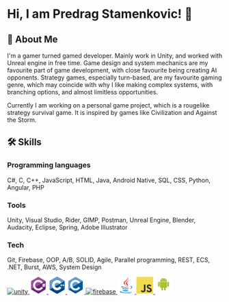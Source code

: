 
# Hi, I am Predrag Stamenkovic! 👋

## 🚀 About Me
I'm a gamer turned gamed developer. Mainly work in Unity, and worked with Unreal engine in free time. Game design and system mechanics are my favourite part of game development, with close favourite being creating AI opponents. Strategy games, especially turn-based, are my favourite gaming genre, which may coincide with why I like making complex systems, with branching options, and almost limitless opportunities.

Currently I am working on a personal game project, which is a rougelike strategy survival game. It is inspired by games like Civilization and Against the Storm.


## 🛠 Skills
### Programming languages
C#, C, C++, JavaScript, HTML, Java, Android Native, SQL, CSS, Python, Angular, PHP

### Tools
Unity, Visual Studio, Rider, GIMP, Postman, Unreal Engine, Blender, Audacity, Eclipse, Spring, Adobe Illustrator

### Tech
Git, Firebase, OOP, A/B, SOLID, Agile, Parallel programming, REST, ECS, .NET, Burst, 
AWS, System Design

<p align="left">  <a href="https://unity.com/" target="_blank" rel="noreferrer"> <img src="https://www.vectorlogo.zone/logos/unity3d/unity3d-icon.svg" alt="unity" width="40" height="40"/> </a> <a href="https://www.w3schools.com/cs/" target="_blank" rel="noreferrer"> <img src="https://raw.githubusercontent.com/devicons/devicon/master/icons/csharp/csharp-original.svg" alt="csharp" width="40" height="40"/> </a> <a href="https://www.w3schools.com/cpp/" target="_blank" rel="noreferrer"> <img src="https://raw.githubusercontent.com/devicons/devicon/master/icons/cplusplus/cplusplus-original.svg" alt="cplusplus" width="40" height="40"/> </a>  <a href="https://www.cprogramming.com/" target="_blank" rel="noreferrer"> <img src="https://raw.githubusercontent.com/devicons/devicon/master/icons/c/c-original.svg" alt="c" width="40" height="40"/> </a><a href="https://firebase.google.com/" target="_blank" rel="noreferrer"> <img src="https://www.vectorlogo.zone/logos/firebase/firebase-icon.svg" alt="firebase" width="40" height="40"/> </a> <a href="https://www.java.com" target="_blank" rel="noreferrer"> <img src="https://raw.githubusercontent.com/devicons/devicon/master/icons/java/java-original.svg" alt="java" width="40" height="40"/> </a> <a href="https://developer.mozilla.org/en-US/docs/Web/JavaScript" target="_blank" rel="noreferrer"> <img src="https://raw.githubusercontent.com/devicons/devicon/master/icons/javascript/javascript-original.svg" alt="javascript" width="40" height="40"/> </a> <a href="https://developer.android.com" target="_blank" rel="noreferrer"> <img src="https://raw.githubusercontent.com/devicons/devicon/master/icons/android/android-original-wordmark.svg" alt="android" width="40" height="40"/> </a>  </p>

